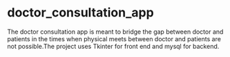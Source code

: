 # doctor_consultation_app
The doctor consultation app is meant to bridge the gap between doctor and patients in the times when physical meets between doctor and patients are not possible.The project uses Tkinter for front end and mysql for backend.
